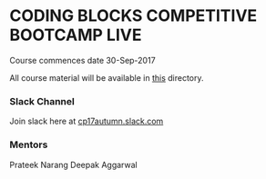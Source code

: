 # CODING BLOCKS COMPETITIVE BOOTCAMP LIVE

Course commences date 30-Sep-2017

All course material will be available in [this](https://github.com/coding-blocks-archives/competitive-programming-autumn) directory.

### Slack Channel
Join slack here at [cp17autumn.slack.com](cp17autumn.slack.com)


### Mentors
Prateek Narang
Deepak Aggarwal